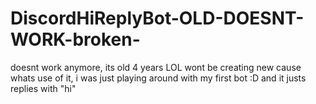 # DiscordHiReplyBot-OLD-DOESNT-WORK-broken-
doesnt work anymore, its old 4 years LOL wont be creating new cause whats use of it, i was just playing around with my first bot :D and it justs replies with "hi" 
